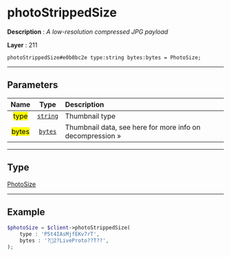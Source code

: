 # photoStrippedSize

**Description** : *A low\-resolution compressed JPG payload*

**Layer** : 211

```tl
photoStrippedSize#e0b0bc2e type:string bytes:bytes = PhotoSize;
```

---

## Parameters

| Name | Type | Description |
| :---: | :---: | :--- |
| <mark>type</mark> | [`string`](type/string) | Thumbnail type |
| <mark>bytes</mark> | [`bytes`](type/bytes) | Thumbnail data, see here for more info on decompression » |

---

## Type

[PhotoSize](type/PhotoSize)

---

## Example

```php
$photoSize = $client->photoStrippedSize(
	type : 'P5t4IAsMjfEKv7rT',
	bytes : '?2?LiveProto??T??',
);
```